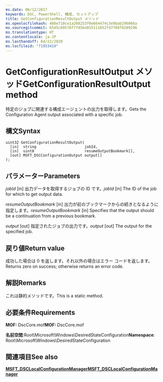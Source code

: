 ```yaml
---
ms.date: 06/12/2017
keywords: DSC, PowerShell, 構成, セットアップ
title: GetConfigurationResultOutput メソッド
ms.openlocfilehash: 480e710ce1a208253f0e664474c3e9bab296066a
ms.sourcegitcommit: 6545c60578f7745be015111052fd7769f8289296
ms.translationtype: HT
ms.contentlocale: ja-JP
ms.lasthandoff: 04/22/2020
ms.locfileid: "71953419"
---
```

# <a name="getconfigurationresultoutput-method"></a><span data-ttu-id="2d3f6-103">GetConfigurationResultOutput メソッド</span><span class="sxs-lookup"><span data-stu-id="2d3f6-103">GetConfigurationResultOutput method</span></span>

<span data-ttu-id="2d3f6-104">特定のジョブに関連する構成エージェントの出力を取得します。</span><span class="sxs-lookup"><span data-stu-id="2d3f6-104">Gets the Configuration Agent output associated with a specific job.</span></span>

## <a name="syntax"></a><span data-ttu-id="2d3f6-105">構文</span><span class="sxs-lookup"><span data-stu-id="2d3f6-105">Syntax</span></span>

```mof
uint32 GetConfigurationResultOutput(
  [in]  string                      jobId,
  [in]  uint8                       resumeOutputBookmark[],
  [out] MSFT_DSCConfigurationOutput output[]
);
```

## <a name="parameters"></a><span data-ttu-id="2d3f6-106">パラメーター</span><span class="sxs-lookup"><span data-stu-id="2d3f6-106">Parameters</span></span>

<span data-ttu-id="2d3f6-107">*jobId* \[in\] 出力データを取得するジョブの ID です。</span><span class="sxs-lookup"><span data-stu-id="2d3f6-107">*jobId* \[in\] The ID of the job for which to get output data.</span></span>

<span data-ttu-id="2d3f6-108">*resumeOutputBookmark* \[in\] 出力が前のブックマークからの続きとなるように指定します。</span><span class="sxs-lookup"><span data-stu-id="2d3f6-108">*resumeOutputBookmark* \[in\] Specifies that the output should be a continuation from a previous bookmark.</span></span>

<span data-ttu-id="2d3f6-109">*output* \[out\] 指定されたジョブの出力です。</span><span class="sxs-lookup"><span data-stu-id="2d3f6-109">*output* \[out\] The output for the specified job.</span></span>

## <a name="return-value"></a><span data-ttu-id="2d3f6-110">戻り値</span><span class="sxs-lookup"><span data-stu-id="2d3f6-110">Return value</span></span>

<span data-ttu-id="2d3f6-111">成功した場合は 0 を返します。それ以外の場合はエラー コードを返します。</span><span class="sxs-lookup"><span data-stu-id="2d3f6-111">Returns zero on success; otherwise returns an error code.</span></span>

## <a name="remarks"></a><span data-ttu-id="2d3f6-112">解説</span><span class="sxs-lookup"><span data-stu-id="2d3f6-112">Remarks</span></span>

<span data-ttu-id="2d3f6-113">これは静的メソッドです。</span><span class="sxs-lookup"><span data-stu-id="2d3f6-113">This is a static method.</span></span>

## <a name="requirements"></a><span data-ttu-id="2d3f6-114">必要条件</span><span class="sxs-lookup"><span data-stu-id="2d3f6-114">Requirements</span></span>

<span data-ttu-id="2d3f6-115">**MOF:** DscCore.mof</span><span class="sxs-lookup"><span data-stu-id="2d3f6-115">**MOF:** DscCore.mof</span></span>

<span data-ttu-id="2d3f6-116">**名前空間**:Root\Microsoft\Windows\DesiredStateConfiguration</span><span class="sxs-lookup"><span data-stu-id="2d3f6-116">**Namespace**: Root\Microsoft\Windows\DesiredStateConfiguration</span></span>

## <a name="see-also"></a><span data-ttu-id="2d3f6-117">関連項目</span><span class="sxs-lookup"><span data-stu-id="2d3f6-117">See also</span></span>

[<span data-ttu-id="2d3f6-118">**MSFT_DSCLocalConfigurationManager**</span><span class="sxs-lookup"><span data-stu-id="2d3f6-118">**MSFT_DSCLocalConfigurationManager**</span></span>](msft-dsclocalconfigurationmanager.md)
